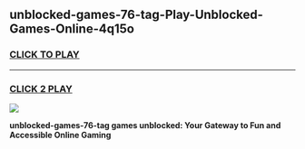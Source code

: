 
## unblocked-games-76-tag-Play-Unblocked-Games-Online-4q15o
<h3>
<a href="https://premium76.site?title=unblocked-games-76-tag&ref=24A">CLICK TO PLAY</a></h3>
<hr>

<h3>
<a href="https://premium76.site?title=unblocked-games-76-tag&ref=24A">CLICK 2 PLAY</a>
  
</h3>

<a href="https://premium76.site?title=unblocked-games-76-tag&ref=24A"><img src="https://clearcache.store/games.png"></a>


**unblocked-games-76-tag games unblocked: Your Gateway to Fun and Accessible Online Gaming**

